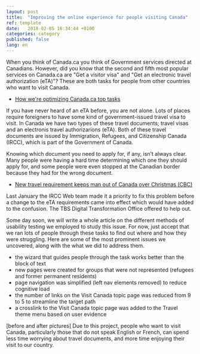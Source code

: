 ```yaml
---
layout: post
title:  "Improving the online experience for people visiting Canada"
ref: template
date:   2018-02-05 16:34:44 +0100
categories: category
published: false
lang: en
---
```


When you think of Canada.ca you think of Government services directed at Canadians. However, did you know that the second and fifth most popular services on Canada.ca are "Get a visitor visa" and "Get an electronic travel authorization (eTA)"? These are both tasks for people from other countries who want to visit Canada.
* [How we're optimizing Canada.ca top tasks](https://canada-ca.github.io/pages/top-task-list-canada-ca.html)

If you have never heard of an eTA before, you are not alone. Lots of places require foreigners to have some kind of government-issued travel visa to visit. In Canada we have two types of these travel documents; travel visas and an electronis travel authorizarions (eTA). Both of these travel documents are issued by Immigration, Refugees, and Citizenship Canada (IRCC), which is part of the Government of Canada. 

Knowing which document you need to apply for, if any, isn’t always clear. Many people were having a hard time determining which one they should apply for, and some people were even stopped at the Canadian border because they had for the wrong document. 
* [New travel requirement keeps man out of Canada over Christmas (CBC)](http://www.cbc.ca/news/canada/nova-scotia/travel-security-eta-document-england-electronic-travel-authorization-1.3916927)

Last January the IRCC Web team made it a priority to fix this problem before a change to the eTA requirements came into effect which would have added to the confusion. The TBS Digital Transformation Office offered to help out. 

Some day soon, we will write a whole article on the different methods of usability testing we employed to study this issue. For now, just accept that we ran lots of people through these tasks to find out where and how they were struggling. Here are some of the most prominent issues we uncovered, along with the what we did to address them.

<ul>
<li>the wizard that guides people through the task works better than the block of text</li>
<li>new pages were created for groups that were not represented (refugees and former permanent residents)</li>
<li>page navigation was simplified (left nav elements removed) to reduce cognitive load</li>
<li>the number of links on the Visit Canada topic page was reduced from 9 to 5 to streamline the target path</li>
<li>a crosslink to the Visit Canada topic page was added to the Travel theme menu based on user evidence</li>
</ul>


[before and after pictures] 
Due to this project, people who want to visit Canada, particularly those that do not speak English or French, can spend less time worrying about travel documents, and more time enjoying their visit to our country.

